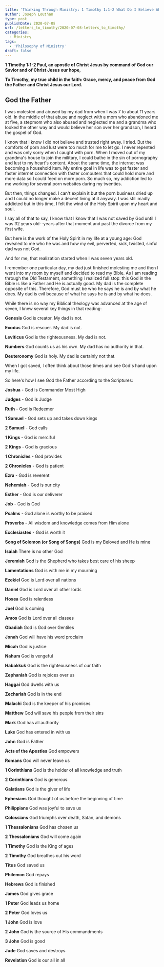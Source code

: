 ```yaml
---
title: 'Thinking Through Ministry: 1 Timothy 1:1-2 What Do I Believe About God? [Part 3]'
author: Joseph Louthan
type: post
publishDate: 2020-07-08
url: /letters_to_timothy/2020-07-08-letters_to_timothy/
categories:
  - Ministry
tags:
  - 'Philosophy of Ministry'
draft: false
---
```


**1 Timothy 1:1-2 Paul, an apostle of Christ Jesus by command of God our Savior and of Christ Jesus our hope,**

**To Timothy, my true child in the faith: Grace, mercy, and peace from God the Father and Christ Jesus our Lord.**

## God the Father

I was molested and abused by my dad from when I was 7 to about 11 years old. In the middle of that abuse and neglect with a mom who abandoned me at five, a stepmom who also abused and neglected me and a grandma who looked the other way and would believe her son over her grandson, I heard the gospel of God.

I know that I know I did not believe and trusted right away. I tried. But the comforts of porn and lust were too much for me to let go. I never repented and was only sorry when I caught with porn.  When I moved out of my grandma's house to join the military, I could bathe in the sin of pornography and lust to my heart's content. About the same time, the internet was becoming a household item. My entire goal in life was to get faster and faster internet connection with faster computers that could hold more and more data so I could feed on more porn.  So much so, my addiction led to me working for several porn websites during my twenties.

But then, things changed. I can't explain it but the porn business dried up and I could no longer make a decent living at it anyway. I was still madly addicted but in this time, I felt the wind of the Holy Spirit upon my heart and soul.

I say all of that to say, I know that I know that I was not saved by God until I was 32 years old--years after that moment and past the divorce from my first wife.

But here is the work of the Holy Spirit in my life at a young age: God revealed to me who he was and how my evil, perverted, sick, twisted, sinful dad was not God.

And for me, that realization started when I was seven years old.

I remember one particular day, my dad just finished molesting me and then I went into my room by myself and decided to read my Bible. As I am reading through the Old Testament, something I realized full stop: this God in the Bible is like a Father and He is actually good. My dad is the complete opposite of this. Therefore, God must be who he says he is and by what he does. My dad is evil because of what he says he is and by what he does.

While there is no way my Biblical theology was advanced at the age of seven, I knew several key things in that reading:

**Genesis** God is creator. My dad is not.

**Exodus** God is rescuer. My dad is not.

**Leviticus** God is the righteousness. My dad is not.

**Numbers** God counts us as his own. My dad has no authority in that.

**Deuteronomy** God is holy. My dad is certainly not that.

When I got saved, I often think about those times and see God's hand upon my life.

So here's how I see God the Father according to the Scriptures:

**Joshua** - God is Commander Most High

**Judges** - God is Judge

**Ruth** - God is Redeemer

**1 Samuel** - God sets up and takes down kings

**2 Samuel** - God calls

**1 Kings** - God is merciful

**2 Kings** - God is gracious

**1 Chronicles** - God provides

**2 Chronicles** - God is patient

**Ezra** - God is reverent 

**Nehemiah** - God is our city

**Esther** - God is our deliverer

**Job** - God is God

**Psalms** - God alone is worthy to be praised

**Proverbs** - All wisdom and knowledge comes from Him alone

**Ecclesiastes** - God is worth it 

**Song of Solomon (or Song of Songs)** God is my Beloved and He is mine

**Isaiah** There is no other God

**Jeremiah** God is the Shepherd who takes best care of his sheep

**Lamentations** God is with me in my mourning

**Ezekiel** God is Lord over all nations

**Daniel** God is Lord over all other lords

**Hosea** God is relentless

**Joel** God is coming

**Amos** God is Lord over all classes

**Obadiah** God is God over Gentiles

**Jonah** God will have his word proclaim

**Micah** God is justice

**Nahum** God is vengeful

**Habakkuk** God is the righteousness of our faith

**Zephaniah** God is rejoices over us

**Haggai** God dwells with us

**Zechariah** God is in the end

**Malachi** God is the keeper of his promises

**Matthew** God will save his people from their sins

**Mark** God has all authority

**Luke** God has entered in with us

**John** God is Father

**Acts of the Apostles** God empowers

**Romans** God will never leave us

**1 Corinthians** God is the holder of all knowledge and truth

**2 Corinthians** God is generous

**Galatians** God is the giver of life

**Ephesians** God thought of us before the beginning of time

**Philippians** God was joyful to save us

**Colossians** God triumphs over death, Satan, and demons

**1 Thessalonians** God has chosen us

**2 Thessalonians** God will come again

**1 Timothy** God is the King of ages

**2 Timothy** God breathes out his word

**Titus** God saved us

**Philemon** God repays 

**Hebrews** God is finished

**James** God gives grace

**1 Peter** God leads us home

**2 Peter** God loves us

**1 John** God is love

**2 John** God is the source of His commandments

**3 John** God is good

**Jude** God saves and destroys

**Revelation** God is our all in all

